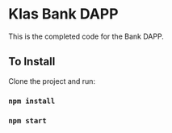 # Klas Bank DAPP

This is the completed code for the Bank DAPP.

## To Install

Clone the project and run:

### `npm install`
### `npm start`

